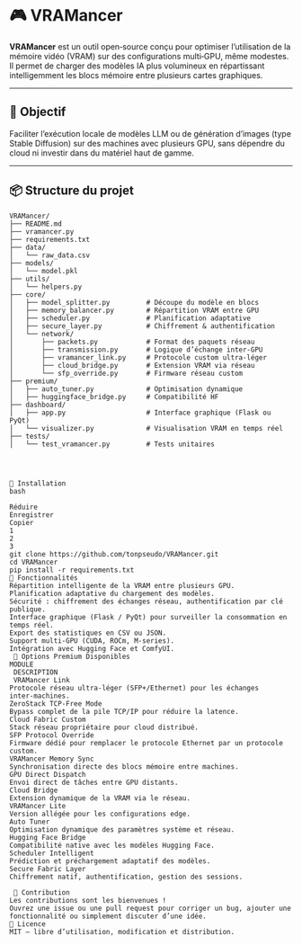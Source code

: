 # 🎮 **VRAMancer**

**VRAMancer** est un outil open‑source conçu pour optimiser l’utilisation de la mémoire vidéo (VRAM) sur des configurations multi‑GPU, même modestes.  
Il permet de charger des modèles IA plus volumineux en répartissant intelligemment les blocs mémoire entre plusieurs cartes graphiques.

---

## 🚀 Objectif

Faciliter l’exécution locale de modèles LLM ou de génération d’images (type Stable Diffusion) sur des machines avec plusieurs GPU, sans dépendre du cloud ni investir dans du matériel haut de gamme.

---

## 📦 Structure du projet

```text
VRAMancer/
├── README.md
├── vramancer.py
├── requirements.txt
├── data/
│   └── raw_data.csv
├── models/
│   └── model.pkl
├── utils/
│   └── helpers.py
├── core/
│   ├── model_splitter.py         # Découpe du modèle en blocs
│   ├── memory_balancer.py        # Répartition VRAM entre GPU
│   ├── scheduler.py              # Planification adaptative
│   ├── secure_layer.py           # Chiffrement & authentification
│   └── network/
│       ├── packets.py            # Format des paquets réseau
│       ├── transmission.py       # Logique d’échange inter‑GPU
│       ├── vramancer_link.py     # Protocole custom ultra‑léger
│       ├── cloud_bridge.py       # Extension VRAM via réseau
│       └── sfp_override.py       # Firmware réseau custom
├── premium/
│   ├── auto_tuner.py             # Optimisation dynamique
│   ├── huggingface_bridge.py     # Compatibilité HF
├── dashboard/
│   ├── app.py                    # Interface graphique (Flask ou PyQt)
│   └── visualizer.py             # Visualisation VRAM en temps réel
├── tests/
│   └── test_vramancer.py         # Tests unitaires




🧪 Installation
bash

Réduire
Enregistrer
Copier
1
2
3
git clone https://github.com/tonpseudo/VRAMancer.git
cd VRAMancer
pip install -r requirements.txt
🎯 Fonctionnalités
Répartition intelligente de la VRAM entre plusieurs GPU.
Planification adaptative du chargement des modèles.
Sécurité : chiffrement des échanges réseau, authentification par clé publique.
Interface graphique (Flask / PyQt) pour surveiller la consommation en temps réel.
Export des statistiques en CSV ou JSON.
Support multi‑GPU (CUDA, ROCm, M‑series).
Intégration avec Hugging Face et ComfyUI.
 🔧 Options Premium Disponibles
MODULE
 DESCRIPTION
 VRAMancer Link	
Protocole réseau ultra‑léger (SFP+/Ethernet) pour les échanges inter‑machines.
ZeroStack TCP‑Free Mode	
Bypass complet de la pile TCP/IP pour réduire la latence.
Cloud Fabric Custom	
Stack réseau propriétaire pour cloud distribué.
SFP Protocol Override	
Firmware dédié pour remplacer le protocole Ethernet par un protocole custom.
VRAMancer Memory Sync	
Synchronisation directe des blocs mémoire entre machines.
GPU Direct Dispatch	
Envoi direct de tâches entre GPU distants.
Cloud Bridge	
Extension dynamique de la VRAM via le réseau.
VRAMancer Lite	
Version allégée pour les configurations edge.
Auto Tuner	
Optimisation dynamique des paramètres système et réseau.
Hugging Face Bridge	
Compatibilité native avec les modèles Hugging Face.
Scheduler Intelligent	
Prédiction et préchargement adaptatif des modèles.
Secure Fabric Layer	
Chiffrement natif, authentification, gestion des sessions.
 
 🤝 Contribution
Les contributions sont les bienvenues !
Ouvrez une issue ou une pull request pour corriger un bug, ajouter une fonctionnalité ou simplement discuter d’une idée.
📜 Licence
MIT — libre d’utilisation, modification et distribution.
